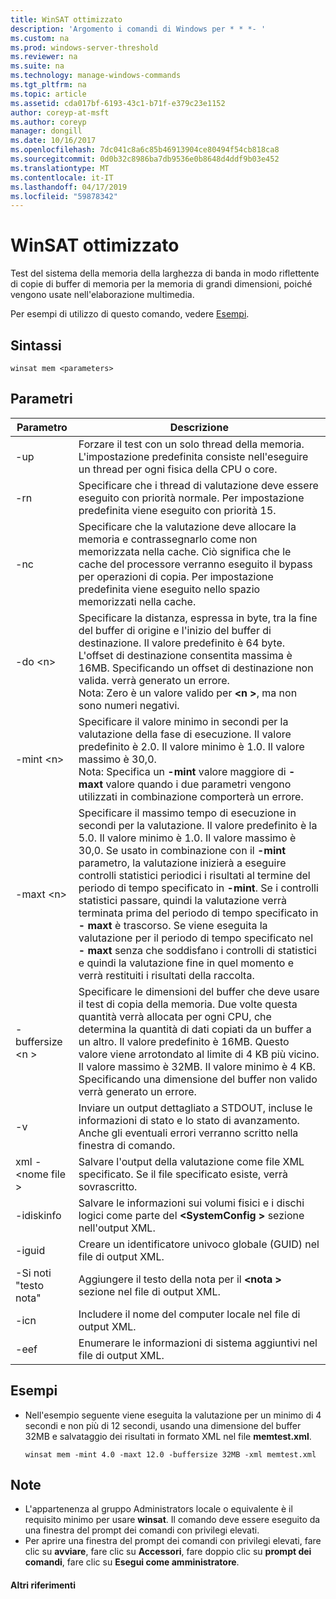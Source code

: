 ```yaml
---
title: WinSAT ottimizzato
description: 'Argomento i comandi di Windows per * * *- '
ms.custom: na
ms.prod: windows-server-threshold
ms.reviewer: na
ms.suite: na
ms.technology: manage-windows-commands
ms.tgt_pltfrm: na
ms.topic: article
ms.assetid: cda017bf-6193-43c1-b71f-e379c23e1152
author: coreyp-at-msft
ms.author: coreyp
manager: dongill
ms.date: 10/16/2017
ms.openlocfilehash: 7dc041c8a6c85b46913904ce80494f54cb818ca8
ms.sourcegitcommit: 0d0b32c8986ba7db9536e0b8648d4ddf9b03e452
ms.translationtype: MT
ms.contentlocale: it-IT
ms.lasthandoff: 04/17/2019
ms.locfileid: "59878342"
---
```

# <a name="winsat-mem"></a>WinSAT ottimizzato



Test del sistema della memoria della larghezza di banda in modo riflettente di copie di buffer di memoria per la memoria di grandi dimensioni, poiché vengono usate nell'elaborazione multimedia.

Per esempi di utilizzo di questo comando, vedere [Esempi](#BKMK_examples).

## <a name="syntax"></a>Sintassi

```
winsat mem <parameters>
```

## <a name="parameters"></a>Parametri

|Parametro|Descrizione|
|---------|-----------|
|-up|Forzare il test con un solo thread della memoria. L'impostazione predefinita consiste nell'eseguire un thread per ogni fisica della CPU o core.|
|-rn|Specificare che i thread di valutazione deve essere eseguito con priorità normale. Per impostazione predefinita viene eseguito con priorità 15.|
|-nc|Specificare che la valutazione deve allocare la memoria e contrassegnarlo come non memorizzata nella cache. Ciò significa che le cache del processore verranno eseguito il bypass per operazioni di copia. Per impostazione predefinita viene eseguito nello spazio memorizzati nella cache.|
|-do \<n>|Specificare la distanza, espressa in byte, tra la fine del buffer di origine e l'inizio del buffer di destinazione. Il valore predefinito è 64 byte. L'offset di destinazione consentita massima è 16MB. Specificando un offset di destinazione non valida. verrà generato un errore.</br>Nota: Zero è un valore valido per  **\<n >**, ma non sono numeri negativi.|
|-mint \<n>|Specificare il valore minimo in secondi per la valutazione della fase di esecuzione. Il valore predefinito è 2.0. Il valore minimo è 1.0. Il valore massimo è 30,0.</br>Nota: Specifica un **-mint** valore maggiore di **- maxt** valore quando i due parametri vengono utilizzati in combinazione comporterà un errore.|
|-maxt \<n>|Specificare il massimo tempo di esecuzione in secondi per la valutazione. Il valore predefinito è la 5.0. Il valore minimo è 1.0. Il valore massimo è 30,0. Se usato in combinazione con il **-mint** parametro, la valutazione inizierà a eseguire controlli statistici periodici i risultati al termine del periodo di tempo specificato in **-mint**. Se i controlli statistici passare, quindi la valutazione verrà terminata prima del periodo di tempo specificato in **- maxt** è trascorso. Se viene eseguita la valutazione per il periodo di tempo specificato nel **- maxt** senza che soddisfano i controlli di statistici e quindi la valutazione fine in quel momento e verrà restituiti i risultati della raccolta.|
|-buffersize \<n >|Specificare le dimensioni del buffer che deve usare il test di copia della memoria. Due volte questa quantità verrà allocata per ogni CPU, che determina la quantità di dati copiati da un buffer a un altro. Il valore predefinito è 16MB. Questo valore viene arrotondato al limite di 4 KB più vicino. Il valore massimo è 32MB. Il valore minimo è 4 KB. Specificando una dimensione del buffer non valido verrà generato un errore.|
|-v|Inviare un output dettagliato a STDOUT, incluse le informazioni di stato e lo stato di avanzamento. Anche gli eventuali errori verranno scritto nella finestra di comando.|
|xml - \<nome file >|Salvare l'output della valutazione come file XML specificato. Se il file specificato esiste, verrà sovrascritto.|
|-idiskinfo|Salvare le informazioni sui volumi fisici e i dischi logici come parte del  **\<SystemConfig >** sezione nell'output XML.|
|-iguid|Creare un identificatore univoco globale (GUID) nel file di output XML.|
|-Si noti "testo nota"|Aggiungere il testo della nota per il  **\<nota >** sezione nel file di output XML.|
|-icn|Includere il nome del computer locale nel file di output XML.|
|-eef|Enumerare le informazioni di sistema aggiuntivi nel file di output XML.|

## <a name="BKMK_examples"></a>Esempi

-   Nell'esempio seguente viene eseguita la valutazione per un minimo di 4 secondi e non più di 12 secondi, usando una dimensione del buffer 32MB e salvataggio dei risultati in formato XML nel file **memtest.xml**.  
    ```
    winsat mem -mint 4.0 -maxt 12.0 -buffersize 32MB -xml memtest.xml
    ```

## <a name="remarks"></a>Note

-   L'appartenenza al gruppo Administrators locale o equivalente è il requisito minimo per usare **winsat**. Il comando deve essere eseguito da una finestra del prompt dei comandi con privilegi elevati.
-   Per aprire una finestra del prompt dei comandi con privilegi elevati, fare clic su **avviare**, fare clic su **Accessori**, fare doppio clic su **prompt dei comandi**, fare clic su **Esegui come amministratore**.

#### <a name="additional-references"></a>Altri riferimenti

